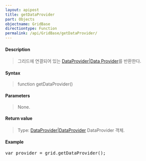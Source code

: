 ```yaml
---
layout: apipost
title: getDataProvider
part: Objects
objectname: GridBase
directiontype: Function
permalink: /api/GridBase/getDataProvider/
---
```



#### Description

> 그리드에 연결되어 있는 [DataProvider\|Data Provider](/api/GridBase/)를 반환한다.

#### Syntax

> function getDataProvider()

#### Parameters

> None.

#### Return value

> Type: [DataProvider\|DataProvider](/api/GridBase/)
> DataProvider 객체.

#### Example

<pre class="prettyprint">
var provider = grid.getDataProvider();
</pre>




